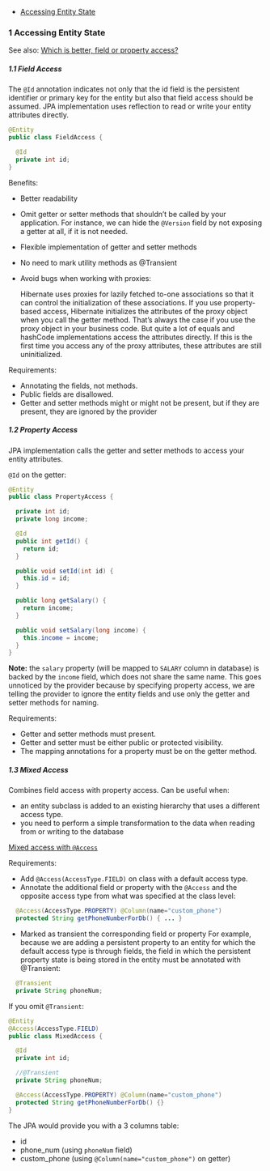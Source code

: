 
- [Accessing Entity State](#1-accessing-entity-state)

### 1 Accessing Entity State

See also: [Which is better, field or property access?](https://stackoverflow.com/questions/594597/hibernate-annotations-which-is-better-field-or-property-access)

##### 1.1 Field Access

The `@Id` annotation indicates not only that the id field is the persistent identifier or primary key for the entity 
but also that field access should be assumed.
JPA implementation uses reflection to read or write your entity attributes directly.

```java
@Entity
public class FieldAccess {

  @Id
  private int id;
}
```

Benefits:
- Better readability
- Omit getter or setter methods that shouldn’t be called by your application.
  For instance, we can hide the `@Version` field by not exposing a getter at all, if it is not needed.
- Flexible implementation of getter and setter methods
- No need to mark utility methods as @Transient
- Avoid bugs when working with proxies:
  
  Hibernate uses proxies for lazily fetched to-one associations 
  so that it can control the initialization of these associations.
  If you use property-based access, Hibernate initializes the attributes of the proxy object 
  when you call the getter method.
  That’s always the case if you use the proxy object in your business code.
  But quite a lot of equals and hashCode implementations access the attributes directly. 
  If this is the first time you access any of the proxy attributes, these attributes are still uninitialized.

Requirements:
- Annotating the fields, not methods.
- Public fields are disallowed.
- Getter and setter methods might or might not be present, but if they are present, they are ignored by the provider

##### 1.2 Property Access

JPA implementation calls the getter and setter methods to access your entity attributes.

`@Id` on the getter:

```java
@Entity
public class PropertyAccess {

  private int id;
  private long income;

  @Id
  public int getId() {
    return id;
  }

  public void setId(int id) {
    this.id = id;
  }

  public long getSalary() {
    return income;
  }

  public void setSalary(long income) {
    this.income = income;
  }
}
```

**Note:** the `salary` property (will be mapped to `SALARY` column in database) is backed by the `income` field, 
which does not share the same name. 
This goes unnoticed by the provider because by specifying property access, 
we are telling the provider to ignore the entity fields and use only the getter and setter methods for naming.

Requirements:
- Getter and setter methods must present.
- Getter and setter must be either public or protected visibility. 
- The mapping annotations for a property must be on the getter method.

##### 1.3 Mixed Access

Combines field access with property access. Can be useful when:
- an entity subclass is added to an existing hierarchy that uses a different access type.
- you need to perform a simple transformation to the data when reading from or writing to the database

[Mixed access with `@Access`](accessing_entity_state/src/main/java/com/savdev/datasource/entities/MixedAccess.java)

Requirements:
- Add `@Access(AccessType.FIELD)` on class with a default access type.
- Annotate the additional field or property with the `@Access` and the opposite access type
  from what was specified at the class level:
```java
  @Access(AccessType.PROPERTY) @Column(name="custom_phone")
  protected String getPhoneNumberForDb() { ... }
```
- Marked as transient the corresponding field or property
  For example, because we are adding a persistent property to an entity 
  for which the default access type is through fields,
  the field in which the persistent property state is being stored in the entity 
  must be annotated with @Transient:
```java
  @Transient
  private String phoneNum;
```

If you omit `@Transient`:
```java
@Entity
@Access(AccessType.FIELD)
public class MixedAccess {

  @Id
  private int id;

  //@Transient
  private String phoneNum;

  @Access(AccessType.PROPERTY) @Column(name="custom_phone")
  protected String getPhoneNumberForDb() {}
}
```
The JPA would provide you with a 3 columns table:
- id 
- phone_num (using `phoneNum` field)
- custom_phone (using `@Column(name="custom_phone")` on getter)